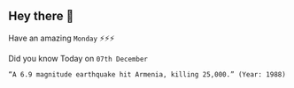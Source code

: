 ## Hey there 👋
Have an amazing `Monday` ⚡⚡⚡

Did you know Today on `07th December`
```
“A 6.9 magnitude earthquake hit Armenia, killing 25,000.” (Year: 1988)
```
